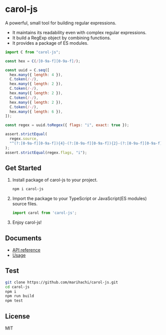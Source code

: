 # carol-js
A powerful, small tool for building regular expressions.

- It maintains its readability even with complex regular expressions.
- It build a RegExp object by combining functions.
- It provides a package of ES modules.

```js
import C from "carol-js";

const hex = C(/[0-9a-f][0-9a-f]/);

const uuid = C.seq([
  hex.many({ length: 4 }),
  C.token(/-/),
  hex.many({ length: 2 }),
  C.token(/-/),
  hex.many({ length: 2 }),
  C.token(/-/),
  hex.many({ length: 2 }),
  C.token(/-/),
  hex.many({ length: 6 }),
]);

const regex = uuid.toRegex({ flags: "i", exact: true });

assert.strictEqual(
  regex.source,
  "^(?:[0-9a-f][0-9a-f]){4}-(?:[0-9a-f][0-9a-f]){2}-(?:[0-9a-f][0-9a-f]){2}-(?:[0-9a-f][0-9a-f]){2}-(?:[0-9a-f][0-9a-f]){6}$"
);
assert.strictEqual(regex.flags, "i");
```

## Get Started
1. Install package of carol-js to your project.
   ```sh
   npm i carol-js
   ```

2. Import the package to your TypeScript or JavaScript(ES modules) source files.
   ```js
   import carol from 'carol-js';
   ```

3. Enjoy carol-js!

## Documents
- [API reference](https://github.com/marihachi/carol-js/blob/7ab6d7796a254764f4372e74220f7302d63b2669/doc/api.md)
- [Usage](https://github.com/marihachi/carol-js/blob/7ab6d7796a254764f4372e74220f7302d63b2669/doc/usage.md)

## Test
```sh
git clone https://github.com/marihachi/carol-js.git
cd carol-js
npm i
npm run build
npm test
```

## License
MIT
